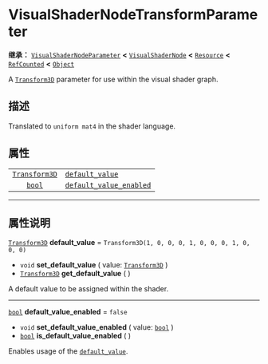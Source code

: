 <!-- ⚠ 请勿编辑本文件 ⚠ -->
<!-- 本文档使用脚本从 WeDot 引擎源码仓库生成。 -->
<!-- 生成脚本：https://github.com/WeDot-Engine/WeDot/tree/4.3/doc/tools/make_md.py； -->
<!-- 原文件：https://github.com/WeDot-Engine/WeDot/tree/4.3/doc/classes/VisualShaderNodeTransformParameter.xml。 -->

<div id="_class_visualshadernodetransformparameter"></div>

# VisualShaderNodeTransformParameter

**继承：** [`VisualShaderNodeParameter`](class_visualshadernodeparameter.md) **<** [`VisualShaderNode`](class_visualshadernode.md) **<** [`Resource`](class_resource.md) **<** [`RefCounted`](class_refcounted.md) **<** [`Object`](class_object.md)

A [`Transform3D`](class_transform3d.md) parameter for use within the visual shader graph.

## 描述

Translated to `uniform mat4` in the shader language.

## 属性

|||
|:-:|:--|
| [`Transform3D`](class_transform3d.md) | [`default_value`](#class_visualshadernodetransformparameter_property_default_value)                 | ``Transform3D(1, 0, 0, 0, 1, 0, 0, 0, 1, 0, 0, 0)`` |
| [`bool`](class_bool.md)               | [`default_value_enabled`](#class_visualshadernodetransformparameter_property_default_value_enabled) | ``false``                                           |

<!-- rst-class:: classref-section-separator -->

---

## 属性说明

<div id="_class_visualshadernodetransformparameter_property_default_value"></div>

[`Transform3D`](class_transform3d.md) **default_value** = ``Transform3D(1, 0, 0, 0, 1, 0, 0, 0, 1, 0, 0, 0)`` <div id="class_visualshadernodetransformparameter_property_default_value"></div>

- `void` **set_default_value** ( value: [`Transform3D`](class_transform3d.md) )
- [`Transform3D`](class_transform3d.md) **get_default_value** ( )

A default value to be assigned within the shader.

<!-- rst-class:: classref-item-separator -->

---

<div id="_class_visualshadernodetransformparameter_property_default_value_enabled"></div>

[`bool`](class_bool.md) **default_value_enabled** = ``false`` <div id="class_visualshadernodetransformparameter_property_default_value_enabled"></div>

- `void` **set_default_value_enabled** ( value: [`bool`](class_bool.md) )
- [`bool`](class_bool.md) **is_default_value_enabled** ( )

Enables usage of the [`default_value`](#class_visualshadernodetransformparameter_property_default_value).

[^virtual]: 本方法通常需要用户覆盖才能生效。
[^const]: 本方法无副作用，不会修改该实例的任何成员变量。
[^vararg]: 本方法除了能接受在此处描述的参数外，还能够继续接受任意数量的参数。
[^constructor]: 本方法用于构造某个类型。
[^static]: 调用本方法无需实例，可直接使用类名进行调用。
[^operator]: 本方法描述的是使用本类型作为左操作数的有效运算符。
[^bitfield]: 这个值是由下列位标志构成位掩码的整数。
[^void]: 无返回值。
